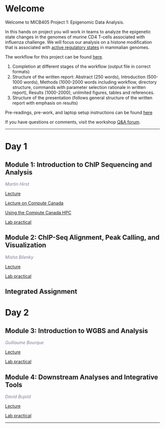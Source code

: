 
# Welcome <a id="welcome"></a>

Welcome to MICB405 Project 1: Epigenomic Data Analysis.  

In this hands on project you will work in teams to analyze the epigenetic state changes in the genomes of murine CD4 T-cells associated with influenza challenge.  We will focus our analysis on a histone modification that is associated with [active regulatory states](https://github.com/martinhirst/micb405_project_1/blob/master/workflow.jpeg) in mammalian genomes. 

The workflow for this project can be found [here](https://github.com/martinhirst/micb405_project_1/blob/master/workflow.jpeg).

1)	Completion at different stages of the workflow (output file in correct formats)
2)	Structure of the written report: Abstract (250 words), Introduction (500-1000 words), Methods (1000-2000 words including workflow, directory structure, commands with parameter selection rationale in written report), Results (1000-2000), unlimited figures, tables and references.
3)	Structure of the presentation (follows general structure of the written report with emphasis on results)


Pre-readings, pre-work, and laptop setup instructions can be found [here](https://bioinformaticsdotca.github.io//Epigenomics_2017_prework)

If you have questions or comments, visit the workshop [Q&A forum](https://noteapp.com/Epi2017).

***

# Day 1 <a id="day1"></a>

##  Module 1: Introduction to ChIP Sequencing and Analysis <a id="module_1"></a>

  *<font color="#827e9c">Martin Hirst</font>*
  
  [Lecture](https://bioinformatics.ca/epigenomics-module-1-2016)
  
  [Lecture on Compute Canada](https://bioinformatics.ca/epigenomics-module-1-hpc-2016)
  
  [Using the Compute Canada HPC](https://bioinformaticsdotca.github.io/epigenomics_2017_hpc_2017)

  [Lab practical](http://bioinformatics-ca.github.io/epigenomic_data_analysis_module1_lab_2016/)
  
  
##  Module 2: ChIP-Seq Alignment, Peak Calling, and Visualization <a id="module_2"></a>

  *<font color="#827e9c">Misha Bilenky</font>*
  
  [Lecture](https://bioinformatics.ca/epigenomics-module-2-2016)
  
  [Lab practical](http://bioinformatics-ca.github.io/epigenomic_data_analysis_module2_lab_2016/)

## Integrated Assignment


# Day 2 <a id="day2"></a>

##  Module 3: Introduction to WGBS and Analysis <a id="module_3"></a>

  *<font color="#827e9c">Guillaume Bourque</font>*
  
  [Lecture](https://bioinformatics.ca/epigenomics-module-3-2016)
  
  [Lab practical](http://bioinformatics-ca.github.io/epigenomic_data_analysis_module3_lab_2016/)


##  Module 4: Downstream Analyses and Integrative Tools <a id="module_4"></a>

  *<font color="#827e9c">David Bujold</font>*
  
  [Lecture](https://bioinformatics.ca/epigenomics-module-4-2016)
  
  [Lab practical](http://bioinformatics-ca.github.io/epigenomic_data_analysis_module4_lab_2016/)

***

